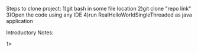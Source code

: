 Steps to clone project:
1)git bash in some file location
2)git clone "repo link"
3)Open the code using any IDE
4)run RealHelloWorldSingleThreaded as java application

Introductory Notes:

1>
